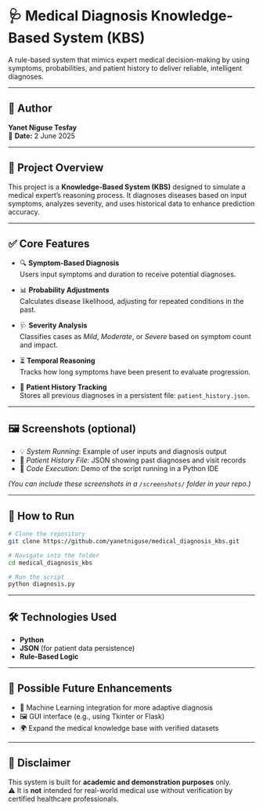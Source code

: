 # 🩺 Medical Diagnosis Knowledge-Based System (KBS)

A rule-based system that mimics expert medical decision-making by using symptoms, probabilities, and patient history to deliver reliable, intelligent diagnoses.

---

## 👤 Author  
**Yanet Niguse Tesfay**  
📅 **Date:** 2 June 2025

---

## 🧠 Project Overview

This project is a **Knowledge-Based System (KBS)** designed to simulate a medical expert’s reasoning process. It diagnoses diseases based on input symptoms, analyzes severity, and uses historical data to enhance prediction accuracy.

---

## ✅ Core Features

- 🔍 **Symptom-Based Diagnosis**  
  Users input symptoms and duration to receive potential diagnoses.

- 📊 **Probability Adjustments**  
  Calculates disease likelihood, adjusting for repeated conditions in the past.

- 🩺 **Severity Analysis**  
  Classifies cases as *Mild*, *Moderate*, or *Severe* based on symptom count and impact.

- ⏳ **Temporal Reasoning**  
  Tracks how long symptoms have been present to evaluate progression.

- 📁 **Patient History Tracking**  
  Stores all previous diagnoses in a persistent file: `patient_history.json`.

---

## 🖼️ Screenshots (optional)

- 💡 *System Running*: Example of user inputs and diagnosis output  
- 📂 *Patient History File*: JSON showing past diagnoses and visit records  
- 🧪 *Code Execution*: Demo of the script running in a Python IDE

*(You can include these screenshots in a `/screenshots/` folder in your repo.)*

---

## 📂 How to Run

```bash
# Clone the repository
git clone https://github.com/yanetniguse/medical_diagnosis_kbs.git

# Navigate into the folder
cd medical_diagnosis_kbs

# Run the script
python diagnosis.py
```

---

## 🛠 Technologies Used

- **Python**  
- **JSON** (for patient data persistence)  
- **Rule-Based Logic**

---

## 🚀 Possible Future Enhancements

- 🧠 Machine Learning integration for more adaptive diagnosis  
- 🖼 GUI interface (e.g., using Tkinter or Flask)  
- 🌍 Expand the medical knowledge base with verified datasets

---

## 📌 Disclaimer

This system is built for **academic and demonstration purposes** only.  
⚠️ It is **not** intended for real-world medical use without verification by certified healthcare professionals.
